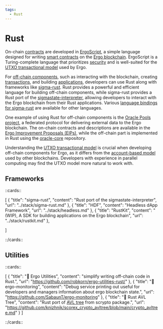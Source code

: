 ```yaml
---
tags:
  - Rust
---
```

# Rust

On-chain [contracts](ergoscript.md) are developed in [ErgoScript](ergoscript.md), a simple language designed for writing [smart contracts](ergoscript.md) on the [Ergo blockchain](why.md). ErgoScript is a Turing-complete language that prioritizes [security](security.md) and is well-suited for the [UTXO transactional model](eutxo.md) used by Ergo.

For [off-chain components](off-chain-overview.md), such as interacting with the blockchain, creating [transactions](transactions.md), and building [applications](use-cases-overview.md), developers can use Rust along with frameworks like [sigma-rust](sigma-rust.md). Rust provides a powerful and efficient language for building off-chain components, while sigma-rust provides a Rust port of the [sigmastate-interpreter](sigmastate-interpreter.md), allowing developers to interact with the Ergo blockchain from their Rust applications. Various [language bindings for sigma-rust](sigma-rust.md#bindings) are available for other languages.

One example of using Rust for off-chain components is the [Oracle Pools project](oracles.md), a federated protocol for delivering external data to the Ergo blockchain. The on-chain contracts and descriptions are available in the [Ergo Improvement Proposals (EIPs)](eip.md), while the off-chain part is implemented in Rust using the [oracle-core](https://github.com/ergoplatform/oracle-core) repository.

Understanding the [UTXO transactional model](eutxo.md) is crucial when developing off-chain components for Ergo, as it differs from the [account-based model](accountveutxo.md) used by other blockchains. Developers with experience in parallel computing may find the UTXO model more natural to work with.

## Frameworks

::cards::

[
  {
    "title": "sigma-rust",
    "content": "Rust port of the sigmastate-interpreter",
    "url": "../stack/sigma-rust.md"
  },
  {
    "title": "HDF",
    "content": "Headless dApp Framework",
    "url": "../stack/headless.md"
  },
  {
    "title": "RustKit",
    "content": "(WIP), A SDK for building applications on the Ergo blockchain",
    "url": "../stack/rustkit.md"
  },

]

::/cards::

## Utilities


::cards::

[
  {
    "title": "🔗 Ergo Utilities",
    "content": "simplify writing off-chain code in Rust.",
    "url": "https://github.com/robkorn/ergo-utilities-rust/"
  },
  {
    "title": "🔗 ergo-monitoring",
    "content": "Debug service printing out useful for developers and managers information about ergo blockchain state.",
    "url": "https://github.com/SabaunT/ergo-monitoring"
  },
  {
    "title": "🔗 Rust AVL Tree",
    "content": "Rust port of [AVL tree](avl.md) from scrypto package.",
    "url": "https://github.com/knizhnik/scorex_crypto_avltree/blob/main/crypto_avltree.md"
  }
]

::/cards::
